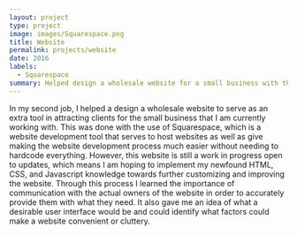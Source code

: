 ```yaml
---
layout: project
type: project
image: images/Squarespace.png
title: Website
permalink: projects/website
date: 2016
labels:
  - Squarespace
summary: Helped design a wholesale website for a small business with the help of Squarespace.
---
```

In my second job, I helped a design a wholesale website to serve as an extra tool in attracting clients for the small business that I am currently working with. This was done with the use of Squarespace, which is a website development tool that serves to host websites as well as give making the website development process much easier without needing to hardcode everything. However, this website is still a work in progress open to updates, which means I am hoping to implement my newfound HTML, CSS, and Javascript knowledge towards further customizing and improving the website. 
Through this process I learned the importance of communication with the actual owners of the website in order to accurately provide them with what they need. It also gave me an idea of what a desirable user interface would be and could identify what factors could make a website convenient or cluttery. 
